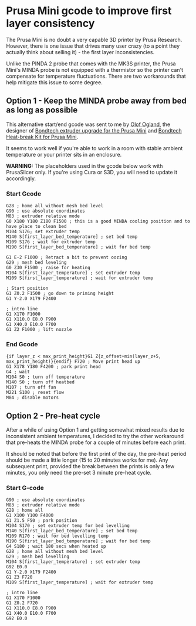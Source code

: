 # Prusa Mini gcode to improve first layer consistency
The Prusa Mini is no doubt a very capable 3D printer by Prusa Research. However, there is one issue that drives many user crazy (to a point they actually think about selling it) - the first layer inconsistencies.

Unlike the PINDA 2 probe that comes with the MK3S printer, the Prusa Mini's MINDA probe is not equipped with a thermistor so the printer can't compensate for  temperature fluctuations. There are two workarounds that help mitigate this issue to some degree.

## Option 1 - Keep the MINDA probe away from bed as long as possible
This alternative start/end gcode was sent to me by [Olof Ogland](https://www.olofogland.se), the designer of [Bondtech extruder upgrade for the Prusa Mini](https://www.bondtech.se/en/product/prusa-mini/) and [Bondtech Heat-break Kit for Prusa Mini](https://www.bondtech.se/en/product/bondtech-heat-break-for-prusa-mini/). 

It seems to work well if you're able to work in a room with stable ambient temperature or your printer sits in an enclosure.

**WARNING:** The placeholders used in the gcode below work with PrusaSlicer only. If you're using Cura or S3D, you will need to update it accordingly.

### Start Gcode
```M115 U3.2.1 ; tell printer latest fw version
G28 ; home all without mesh bed level
G90 ; use absolute coordinates
M83 ; extruder relative mode
G0 X180 Y180 Z180 F1500 ; this is a good MINDA cooling position and to have place to clean bed
M104 S176; set extruder temp
M140 S[first_layer_bed_temperature] ; set bed temp
M109 S176 ; wait for extruder temp
M190 S[first_layer_bed_temperature] ; wait for bed temp

G1 E-2 F1000 ; Retract a bit to prevent oozing
G29 ; mesh bed leveling
G0 Z30 F1500 ; raise for heating
M104 S[first_layer_temperature] ; set extruder temp
M109 S[first_layer_temperature] ; wait for extruder temp

; Start position
G1 Z0.2 F1500 ; go down to priming height
G1 Y-2.0 X179 F2400

; intro line
G1 X170 F1000
G1 X110.0 E8.0 F900
G1 X40.0 E10.0 F700
G1 Z2 F1000 ; lift nozzle
```

### End Gcode
```G1 E-1 F2100 ; retract
{if layer_z < max_print_height}G1 Z{z_offset+min(layer_z+5, max_print_height)}{endif} F720 ; Move print head up
G1 X178 Y180 F4200 ; park print head
G4 ; wait
M104 S0 ; turn off temperature
M140 S0 ; turn off heatbed
M107 ; turn off fan
M221 S100 ; reset flow
M84 ; disable motors
```

## Option 2 - Pre-heat cycle 
After a while of using Option 1 and getting somewhat mixed results due to inconsistent ambient temperatures, I decided to try the other workaround that pre-heats the MINDA probe for a couple of minutes before each print.

It should be noted that before the first print of the day, the pre-heat period should be made a little longer (15 to 20 minutes works for me). Any subsequent print, provided the break between the prints is only a few minutes, you only need the pre-set 3 minute pre-heat cycle.

### Start G-code
```
G90 ; use absolute coordinates
M83 ; extruder relative mode
G28 ; home all
G1 X100 Y100 F4000
G1 Z1.5 F50 ; park position
M104 S170 ; set extruder temp for bed levelling
M140 S[first_layer_bed_temperature] ; set bed temp
M109 R170 ; wait for bed levelling temp
M190 S[first_layer_bed_temperature] ; wait for bed temp
G4 S180 ; wait 180 secs when heated up
G28 ; home all without mesh bed level
G29 ; mesh bed levelling 
M104 S[first_layer_temperature] ; set extruder temp
G92 E0.0
G1 Y-2.0 X179 F2400
G1 Z3 F720
M109 S[first_layer_temperature] ; wait for extruder temp

; intro line
G1 X170 F1000
G1 Z0.2 F720
G1 X110.0 E8.0 F900
G1 X40.0 E10.0 F700
G92 E0.0
```
